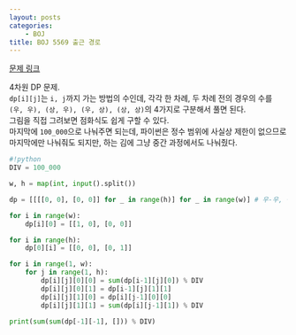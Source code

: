 ```yaml
---
layout: posts
categories:
    - BOJ
title: BOJ 5569 출근 경로
---
```


[문제 링크](https://www.acmicpc.net/problem/5569)

4차원 DP 문제.  
`dp[i][j]`는 `i, j`까지 가는 방법의 수인데, 각각 한 차례, 두 차례 전의 경우의 수를 `(우, 우), (상, 우), (우, 상), (상, 상)`의 4가지로 구분해서 풀면 된다.  
그림을 직접 그려보면 점화식도 쉽게 구할 수 있다.  
마지막에 `100_000`으로 나눠주면 되는데, 파이썬은 정수 범위에 사실상 제한이 없으므로 마지막에만 나눠줘도 되지만, 하는 김에 그냥 중간 과정에서도 나눠줬다.

```python
#!python
DIV = 100_000

w, h = map(int, input().split())

dp = [[[[0, 0], [0, 0]] for _ in range(h)] for _ in range(w)] # 우-우, 상-우, 우-상, 상-상

for i in range(w):
    dp[i][0] = [[1, 0], [0, 0]]

for i in range(h):
    dp[0][i] = [[0, 0], [0, 1]]

for i in range(1, w):
    for j in range(1, h):
        dp[i][j][0][0] = sum(dp[i-1][j][0]) % DIV
        dp[i][j][0][1] = dp[i-1][j][1][1]
        dp[i][j][1][0] = dp[i][j-1][0][0]
        dp[i][j][1][1] = sum(dp[i][j-1][1]) % DIV

print(sum(sum(dp[-1][-1], [])) % DIV)
```
